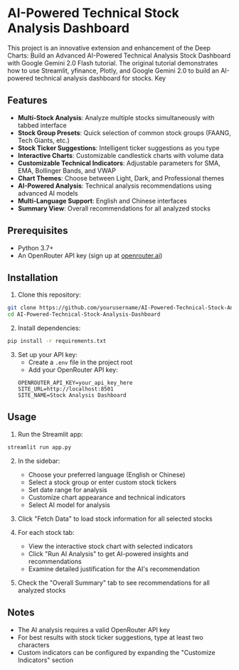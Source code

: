 # AI-Powered Technical Stock Analysis Dashboard

This project is an innovative extension and enhancement of the Deep Charts: Build an Advanced AI-Powered Technical Analysis Stock Dashboard with Google Gemini 2.0 Flash tutorial. The original tutorial demonstrates how to use Streamlit, yfinance, Plotly, and Google Gemini 2.0 to build an AI-powered technical analysis dashboard for stocks.
Key

## Features

- **Multi-Stock Analysis**: Analyze multiple stocks simultaneously with tabbed interface
- **Stock Group Presets**: Quick selection of common stock groups (FAANG, Tech Giants, etc.)
- **Stock Ticker Suggestions**: Intelligent ticker suggestions as you type
- **Interactive Charts**: Customizable candlestick charts with volume data
- **Customizable Technical Indicators**: Adjustable parameters for SMA, EMA, Bollinger Bands, and VWAP
- **Chart Themes**: Choose between Light, Dark, and Professional themes
- **AI-Powered Analysis**: Technical analysis recommendations using advanced AI models
- **Multi-Language Support**: English and Chinese interfaces
- **Summary View**: Overall recommendations for all analyzed stocks

## Prerequisites

- Python 3.7+
- An OpenRouter API key (sign up at [openrouter.ai](https://openrouter.ai))

## Installation

1. Clone this repository:
```bash
git clone https://github.com/yourusername/AI-Powered-Technical-Stock-Analysis-Dashboard.git
cd AI-Powered-Technical-Stock-Analysis-Dashboard
```

2. Install dependencies:
```bash
pip install -r requirements.txt
```

3. Set up your API key:
   - Create a `.env` file in the project root
   - Add your OpenRouter API key:
   ```
   OPENROUTER_API_KEY=your_api_key_here
   SITE_URL=http://localhost:8501
   SITE_NAME=Stock Analysis Dashboard
   ```

## Usage

1. Run the Streamlit app:
```bash
streamlit run app.py
```

2. In the sidebar:
   - Choose your preferred language (English or Chinese)
   - Select a stock group or enter custom stock tickers
   - Set date range for analysis
   - Customize chart appearance and technical indicators
   - Select AI model for analysis

3. Click "Fetch Data" to load stock information for all selected stocks

4. For each stock tab:
   - View the interactive stock chart with selected indicators
   - Click "Run AI Analysis" to get AI-powered insights and recommendations
   - Examine detailed justification for the AI's recommendation

5. Check the "Overall Summary" tab to see recommendations for all analyzed stocks

## Notes

- The AI analysis requires a valid OpenRouter API key
- For best results with stock ticker suggestions, type at least two characters
- Custom indicators can be configured by expanding the "Customize Indicators" section
